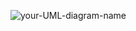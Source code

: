 ![your-UML-diagram-name](http://www.plantuml.com/plantuml/proxy?cache=no&src=https://raw.githubusercontent.com/Siong23/5g-digital-twin/refs/heads/main/demo/plantuml.puml)

